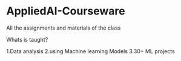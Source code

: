# AppliedAI-Courseware
All the assignments and materials of the class


Whats is taught?

1.Data analysis
2.using Machine learning Models
3.30+ ML projects